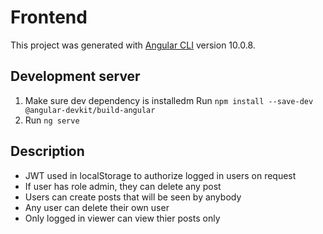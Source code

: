 # Frontend

This project was generated with [Angular CLI](https://github.com/angular/angular-cli) version 10.0.8.

## Development server
1. Make sure dev dependency is installedm Run `npm install --save-dev @angular-devkit/build-angular`
2. Run `ng serve` 

## Description
- JWT used in localStorage to authorize logged in users on request
- If user has role admin, they can delete any post
- Users can create posts that will be seen by anybody
- Any user can delete their own user
- Only logged in viewer can view thier posts only